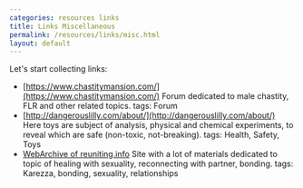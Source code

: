 ```yaml
---
categories: resources links
title: Links Miscellaneous
permalink: /resources/links/misc.html
layout: default
---
```


Let's start collecting links:

* [https://www.chastitymansion.com/](https://www.chastitymansion.com/) Forum dedicated to male chastity, FLR and other related topics. tags: Forum
* [http://dangerouslilly.com/about/](http://dangerouslilly.com/about/) Here toys are subject of analysis, physical and chemical experiments, to reveal which are safe (non-toxic, not-breaking). tags: Health, Safety, Toys
* [WebArchive of reuniting.info](http://web.archive.org/web/20150325092548/http://www.reuniting.info/) Site with a lot of materials dedicated to topic of healing with sexuality, reconnecting with partner, bonding. tags: Karezza, bonding, sexuality, relationships
